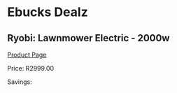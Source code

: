 
# Ebucks Dealz
## Ryobi: Lawnmower Electric - 2000w
[Product Page](https://www.ebucks.com/web/shop/productSelected.do?prodId=316310196&catId=714965764)

Price: R2999.00

Savings: 


	